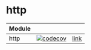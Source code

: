 # http

<!---
https://app.codecov.io/gh/ifnotnil/x/flags/main
https://docs.codecov.com/docs/status-badges
-->

| Module |   |   |
|--------|---|---|
|  http  | [![codecov](https://codecov.io/gh/ifnotnil/x/graph/badge.svg?token=n0t9q5Y3Sf&flag=http)](https://codecov.io/gh/ifnotnil/x) | [link](http/README.md) |
